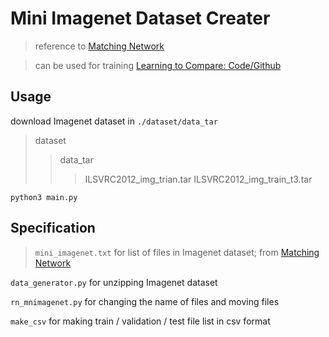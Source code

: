 # Mini Imagenet Dataset Creater
> reference to [Matching Network](https://arxiv.org/pdf/1606.04080.pdf)

> can be used for training [Learning to Compare: Code/Github](https://github.com/dragen1860/LearningToCompare-Pytorch)

## Usage

download Imagenet dataset in `./dataset/data_tar`

> dataset
> > data_tar
> > > ILSVRC2012_img_trian.tar
> > > ILSVRC2012_img_train_t3.tar

`python3 main.py`

## Specification

> `mini_imagenet.txt` for list of files in Imagenet dataset; from [Matching Network](https://arxiv.org/pdf/1606.04080.pdf)

`data_generator.py` for unzipping Imagenet dataset

`rn_mnimagenet.py` for changing the name of files and moving files

`make_csv` for making train / validation / test file list in csv format

